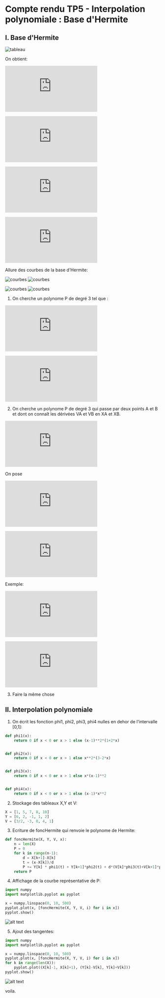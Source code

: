 # Compte rendu TP5 - Interpolation polynomiale : Base d'Hermite

## I. Base d'Hermite

![tableau]()

On obtient:

![equation](https://latex.codecogs.com/gif.latex?%5Cphi_1%28x%29%20%3D%20%28x-1%29%5E2%281&plus;2x%29)

![equation](https://latex.codecogs.com/gif.latex?%5Cphi_2%28x%29%20%3D%20x%5E2%283-2x%29)

![equation](https://latex.codecogs.com/gif.latex?%5Cphi_3%28x%29%20%3D%20x%28x-1%29%5E2)

![equation](https://latex.codecogs.com/gif.latex?%5Cphi_4%28x%29%20%3D%20%28x-1%29x%5E2)

Allure des courbes de la base d'Hermite:

![courbes](./images/hermite.png)
![courbes](./images/hermite2.png)

![courbes](./images/hermite3.png)
![courbes](./images/hermite4.png)

1. On cherche un polynome P de degré 3 tel que :

![equation](https://latex.codecogs.com/gif.latex?%5Cbegin%7Bcases%7D%20P%280%29%20%3D%20Y_0%20%5C%5C%20P%281%29%20%3D%20Y_1%20%5C%5C%20P%27%280%29%20%3D%20V_0%20%5C%5C%20P%27%281%29%20%3D%20V_1%20%5Cend%7Bcases%7D)

![equation](https://latex.codecogs.com/gif.latex?P%28x%29%20%3D%20Y_0%20%5Cphi_1%28x%29%20&plus;%20Y_1%20%5Cphi_2%28x%29%20&plus;%20V_0%20%5Cphi_3%28x%29%20&plus;%20V_1%20%5Cphi_4%28x%29)


2. On cherche un polynome P de degré 3 qui passe par deux points A et B et dont on connaît les dérivées VA et VB en XA et XB.

![equation](https://latex.codecogs.com/gif.latex?%5Cbegin%7Bcases%7D%20P%28X_A%29%20%3D%20Y_A%20%5C%5C%20P%28X_B%29%20%3D%20Y_B%20%5C%5C%20P%27%28X_A%29%20%3D%20V_A%20%5C%5C%20P%27%28X_B%29%20%3D%20V_B%20%5Cend%7Bcases%7D)

On pose 

![equation](https://latex.codecogs.com/gif.latex?t%20%3D%20%5Cfrac%7Bx-X_A%7D%7BX_B-X_A%7D)

![equation](https://latex.codecogs.com/gif.latex?P%28x%29%20%3D%20Y_A%20%5Cphi_1%28t%29%20&plus;%20Y_B%20%5Cphi_2%28t%29%20&plus;%20V_A%20%5Cphi_3%28t%29%20&plus;%20V_B%20%5Cphi_4%28t%29)

Exemple:

![equation](https://latex.codecogs.com/gif.latex?%5Cbegin%7Bcases%7D%20P%281%29%20%3D%206%20%5C%5C%20P%285%29%20%3D%202%20%5C%5C%20P%27%281%29%20%3D%20%5Cfrac%7B3%7D%7B2%7D%20%5C%5C%20P%27%285%29%20%3D%20-3%20%5Cend%7Bcases%7D)

![equation](https://latex.codecogs.com/gif.latex?P%28x%29%20%3D%20%5Cfrac%7B1%7D%7B2%7D%20%5Cleft%28%20%5Cfrac%7Bx-1%7D%7B4%7D%20%5Cright%29%5E3%20&plus;%20%5Cfrac%7B1%7D%7B2%7D%20%5Cleft%28%20%5Cfrac%7Bx-5%7D%7B-4%7D%20%5Cright%29%5E3%20&plus;%20%5Cfrac%7B3%7D%7B4%7D%20%5Cleft%28%20%5Cfrac%7Bx-1%7D%7B4%7D%20%5Cright%29%5E2%20&plus;%20%5Cfrac%7B3%7D%7B4%7D%20%5Cleft%28%20%5Cfrac%7Bx-5%7D%7B-4%7D%20%5Cright%29%5E2)

3. Faire la même chose

## II. Interpolation polynomiale

1. On écrit les fonction phi1, phi2, phi3, phi4 nulles en dehor de l'intervalle [0,1]:

```python
def phi1(x):
    return 0 if x < 0 or x > 1 else (x-1)**2*(1+2*x)


def phi2(x):
    return 0 if x < 0 or x > 1 else x**2*(3-2*x)


def phi3(x):
    return 0 if x < 0 or x > 1 else x*(x-1)**2


def phi4(x):
    return 0 if x < 0 or x > 1 else (x-1)*x**2
```

2. Stockage des tableaux X,Y et V:

```python
X = [1, 5, 7, 8, 10]
Y = [6, 2, -1, 1, 2]
V = [3/2, -3, 0, 4, 1]
```

3. Ecriture de foncHermite qui renvoie le polynome de Hermite:

```python
def foncHermite(X, Y, V, x):
    n = len(X)
    P = 0
    for k in range(n-1):
        d = X[k+1]-X[k]
        t = (x-X[k])/d
        P += Y[k] * phi1(t) + Y[k+1]*phi2(t) + d*(V[k]*phi3(t)+V[k+1]*phi4(t))
    return P
```

4. Affichage de la courbe représentative de P:

```python
import numpy
import matplotlib.pyplot as pyplot

x = numpy.linspace(0, 10, 500)
pyplot.plot(x, [foncHermite(X, Y, V, i) for i in x])
pyplot.show()
```

![alt text](./images/curve.png)

5. Ajout des tangentes:

```python
import numpy
import matplotlib.pyplot as pyplot

x = numpy.linspace(0, 10, 500)
pyplot.plot(x, [foncHermite(X, Y, V, i) for i in x])
for k in range(len(X)):
    pyplot.plot((X[k]-1, X[k]+1), (Y[k]-V[k], Y[k]+V[k]))
pyplot.show()
```

![alt text](./images/curve2.png)

voila.